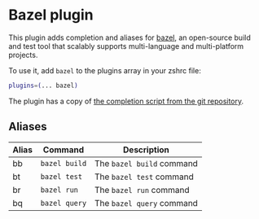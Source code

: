 # Bazel plugin

This plugin adds completion and aliases for [bazel](https://bazel.build), an open-source build and test tool that scalably supports multi-language and multi-platform projects.

To use it, add `bazel` to the plugins array in your zshrc file:

```zsh
plugins=(... bazel)
```

The plugin has a copy of [the completion script from the git repository][1].

[1]: https://github.com/bazelbuild/bazel/blob/master/scripts/zsh_completion/_bazel

## Aliases

| Alias   | Command                                | Description                                            |
| ------- | -------------------------------------- | ------------------------------------------------------ |
| bb      | `bazel build`                          | The `bazel build` command                              |
| bt      | `bazel test`                           | The `bazel test` command                               |
| br      | `bazel run`                            | The `bazel run` command                                |
| bq      | `bazel query`                          | The `bazel query` command                              |
